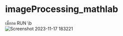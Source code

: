 # imageProcessing_mathlab

เมื่อกด RUN \b<br>
![Screenshot 2023-11-17 183221](https://github.com/chadedas/imageProcessing_mathlab/assets/64877724/4ee70d8a-3018-472e-8004-b69921a23661)
